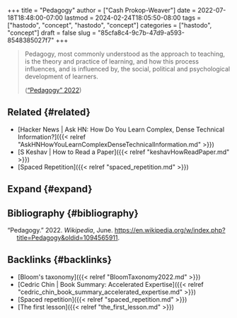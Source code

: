+++
title = "Pedagogy"
author = ["Cash Prokop-Weaver"]
date = 2022-07-18T18:48:00-07:00
lastmod = 2024-02-24T18:05:50-08:00
tags = ["hastodo", "concept", "hastodo", "concept"]
categories = ["hastodo", "concept"]
draft = false
slug = "85cfa8c4-9c7b-47d9-a593-8548385027f7"
+++

> Pedagogy, most commonly understood as the approach to teaching, is the theory and practice of learning, and how this process influences, and is influenced by, the social, political and psychological development of learners.
>
> (<a href="#citeproc_bib_item_1">“Pedagogy” 2022</a>)


## Related {#related}

-   [Hacker News | Ask HN: How Do You Learn Complex, Dense Technical Information?]({{< relref "AskHNHowYouLearnComplexDenseTechnicalInformation.md" >}})
-   [S Keshav | How to Read a Paper]({{< relref "keshavHowReadPaper.md" >}})
-   [Spaced Repetition]({{< relref "spaced_repetition.md" >}})


## Expand {#expand}


## Bibliography {#bibliography}

<style>.csl-entry{text-indent: -1.5em; margin-left: 1.5em;}</style><div class="csl-bib-body">
  <div class="csl-entry"><a id="citeproc_bib_item_1"></a>“Pedagogy.” 2022. <i>Wikipedia</i>, June. <a href="https://en.wikipedia.org/w/index.php?title=Pedagogy&oldid=1094565911">https://en.wikipedia.org/w/index.php?title=Pedagogy&#38;oldid=1094565911</a>.</div>
</div>


## Backlinks {#backlinks}

-   [Bloom's taxonomy]({{< relref "BloomTaxonomy2022.md" >}})
-   [Cedric Chin | Book Summary: Accelerated Expertise]({{< relref "cedric_chin_book_summary_accelerated_expertise.md" >}})
-   [Spaced repetition]({{< relref "spaced_repetition.md" >}})
-   [The first lesson]({{< relref "the_first_lesson.md" >}})
